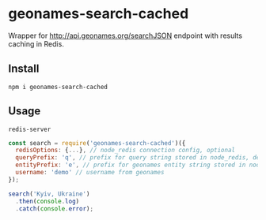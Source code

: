 # geonames-search-cached
Wrapper for http://api.geonames.org/searchJSON endpoint with results caching in Redis.

## Install

```
npm i geonames-search-cached
```

## Usage
```
redis-server
```

```javascript
const search = require('geonames-search-cached')({
  redisOptions: {...}, // node_redis connection config, optional
  queryPrefix: 'q', // prefix for query string stored in node_redis, default 'q',
  entityPrefix: 'e', // prefix for geonames entity string stored in node_redis, default 'e',
  username: 'demo' // username from geonames
});

search('Kyiv, Ukraine')
  .then(console.log)
  .catch(console.error);

```
